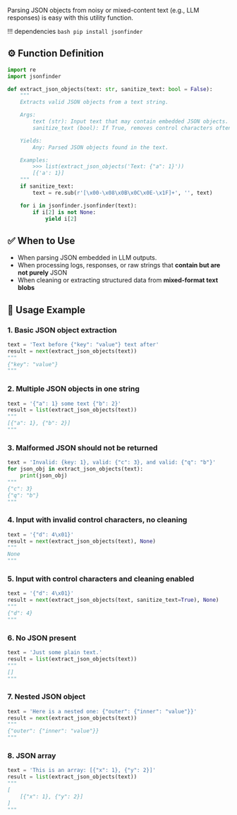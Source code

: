 Parsing JSON objects from noisy or mixed-content text (e.g., LLM responses) is easy with this utility function.

!!! dependencies
    ```bash
    pip install jsonfinder
    ```

## ⚙️ Function Definition

```python title="utils.py"
import re
import jsonfinder

def extract_json_objects(text: str, sanitize_text: bool = False):
    """
    Extracts valid JSON objects from a text string.

    Args:
        text (str): Input text that may contain embedded JSON objects.
        sanitize_text (bool): If True, removes control characters often introduced by LLMs (e.g., Gemini).

    Yields:
        Any: Parsed JSON objects found in the text.

    Examples:
        >>> list(extract_json_objects('Text: {"a": 1}'))
        [{'a': 1}]
    """
    if sanitize_text:
        text = re.sub(r'[\x00-\x08\x0B\x0C\x0E-\x1F]+', '', text)

    for i in jsonfinder.jsonfinder(text):
        if i[2] is not None:
            yield i[2]
```


## ✅ When to Use

* When parsing JSON embedded in LLM outputs.
* When processing logs, responses, or raw strings that **contain but are not purely** JSON
* When cleaning or extracting structured data from **mixed-format text blobs**

## 📝 Usage Example

### 1. Basic JSON object extraction
```py
text = 'Text before {"key": "value"} text after'
result = next(extract_json_objects(text))
"""
{"key": "value"}
"""
```

### 2. Multiple JSON objects in one string
```py
text = '{"a": 1} some text {"b": 2}'
result = list(extract_json_objects(text))
"""
[{"a": 1}, {"b": 2}]
"""
```

### 3. Malformed JSON should not be returned
```py
text = 'Invalid: {key: 1}, valid: {"c": 3}, and valid: {"q": "b"}'
for json_obj in extract_json_objects(text):
    print(json_obj)
"""
{"c": 3}
{"q": "b"}
"""
```

### 4. Input with invalid control characters, no cleaning
```py
text = '{"d": 4\x01}'
result = next(extract_json_objects(text), None)
"""
None
"""
```

### 5. Input with control characters and cleaning enabled
```py
text = '{"d": 4\x01}'
result = next(extract_json_objects(text, sanitize_text=True), None)
"""
{"d": 4}
"""
```

### 6. No JSON present
```py
text = 'Just some plain text.'
result = list(extract_json_objects(text))
"""
[]
"""
```

### 7. Nested JSON object
```py
text = 'Here is a nested one: {"outer": {"inner": "value"}}'
result = next(extract_json_objects(text))
"""
{"outer": {"inner": "value"}}
"""
```

### 8. JSON array
```py
text = 'This is an array: [{"x": 1}, {"y": 2}]'
result = list(extract_json_objects(text))
"""
[
    [{"x": 1}, {"y": 2}]
]
"""
```